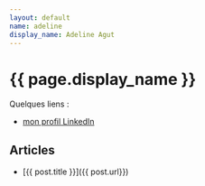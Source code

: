 ```yaml
---
layout: default
name: adeline
display_name: Adeline Agut
---
```


# {{ page.display_name }}

Quelques liens :

* [mon profil LinkedIn](https://fr.linkedin.com/in/adelineagut/)

## Articles

<!--
{% assign posts = site.posts | where_exp : "post" , "post.authors contains page.name"  %}
-->

<!-- {% for post in posts %} -->
- [{{ post.title }}]({{ post.url}})
<!-- {% endfor %} -->

